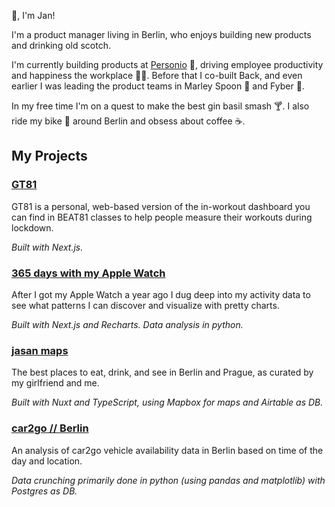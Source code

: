 👋, I'm Jan!

I'm a product manager living in Berlin, who enjoys building new products and drinking old scotch.

I'm currently building products at [Personio](https://personio.de) 🚀, driving employee productivity and happiness the workplace 👩‍💻. Before that I co-built Back, and even earlier I was leading the product teams in Marley Spoon 🍱 and Fyber 📱.

In my free time I'm on a quest to make the best gin basil smash 🍸. I also ride my bike 🚴 around Berlin and obsess about coffee ☕️.

## My Projects


### [GT81](https://gt81.honza.xyz/)

GT81 is a personal, web-based version of the in-workout dashboard you can find in BEAT81 classes to help people measure their workouts during lockdown.

_Built with Next.js._



### [365 days with my Apple Watch](https://aw.honza.xyz/)
After I got my Apple Watch a year ago I dug deep into my activity data to see what patterns I can discover and visualize with pretty charts.

_Built with Next.js and Recharts. Data analysis in python._


### [jasan maps](https://jasanmaps.com/)
The best places to eat, drink, and see in Berlin and Prague, as curated by my girlfriend and me.

_Built with Nuxt and TypeScript, using Mapbox for maps and Airtable as DB._


### [car2go // Berlin](https://medium.com/@itshonza/3fbfba071069)
An analysis of car2go vehicle availability data in Berlin based on time of the day and location.

_Data crunching primarily done in python (using pandas and matplotlib) with Postgres as DB._
